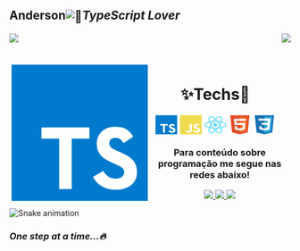 ## Anderson<img align="center" height="20" width="35" src="https://cdn.jsdelivr.net/gh/devicons/devicon/icons/typescript/typescript-plain.svg" alt="💎"/><i>TypeScript Lover</i>

<div style="display: inline_block">
  
  <img  height="180em" src="https://github-readme-stats.vercel.app/api?username=Andersonk01&show_icons=true&theme=react&include_all_commits=true&count_private=true"/>
  <img align="right" height="180em" src="https://github-readme-stats.vercel.app/api/top-langs/?username=Andersonk01&layout=compact&langs_count=16&theme=react"/>
</div>
<br>

<div  align="center"> 
  <div style="display: inline_block"><br>
    <img align="left" height="250" alt="coding-time" src="https://raw.githubusercontent.com/devicons/devicon/master/icons/typescript/typescript-plain.svg">
    <h1 align="center"> ✨Techs🚀 </h1>
    <img align="center" alt="Anderson-Ts" height="35" width="40" src="https://raw.githubusercontent.com/devicons/devicon/master/icons/typescript/typescript-plain.svg">
    <img align="center" alt="Anderson-Js" height="35" width="40" src="https://raw.githubusercontent.com/devicons/devicon/master/icons/javascript/javascript-plain.svg">
    <img align="center" alt="Anderson-React" height="35" width="40" src="https://raw.githubusercontent.com/devicons/devicon/master/icons/react/react-original.svg">
    <img align="center" alt="Anderson-HTML" height="35" width="40" src="https://raw.githubusercontent.com/devicons/devicon/master/icons/html5/html5-original.svg">
    <img align="center" alt="Anderson-CSS" height="35" width="40" src="https://raw.githubusercontent.com/devicons/devicon/master/icons/css3/css3-original.svg">
  </div>
    
  <h3 align="center">Para conteúdo sobre programação me segue nas redes abaixo!</h3>
    <a href="https://instagram.com/kauercode" target="_blank">
  <img src="https://img.shields.io/badge/-Instagram-%23E4405F?style=for-the-badge&logo=instagram&logoColor=white" target="_blank">
 </a> 
 <a href="https://www.linkedin.com/in/anderson-kauer" target="_blank">
   <img src="https://img.shields.io/badge/-LinkedIn-%230077B5?style=for-the-badge&logo=linkedin&logoColor=white" target="_blank">
  </a> 
  <a href = "mailto:andersonreuak2@gmail.com">
   <img src="https://img.shields.io/badge/Gmail-D14836?style=for-the-badge&logo=gmail&logoColor=white" target="_blank">
  </a>
</div>
  
![Snake animation](https://github.com/Andersonk01/Andersonk01/blob/output/github-contribution-grid-snake.svg)


### <i>One step at a time...🔥</i>
